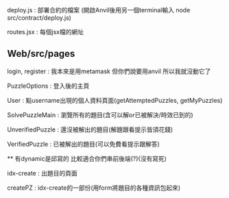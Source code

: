 deploy.js : 部署合約的檔案 (開啟Anvil後用另一個terminal輸入 node src/contract/deploy.js)

routes.jsx : 每個jsx檔的網址

## Web/src/pages
login, register : 我本來是用metamask 但你們說要用anvil 所以我就沒動它了

PuzzleOptions : 登入後的主頁

User : 點username出現的個人資料頁面(getAttemptedPuzzles, getMyPuzzles)

SolvePuzzleMain : 瀏覽所有的題目(含可以解or已被解決/時效已到的)

UnverifiedPuzzle : 還沒被解出的題目(解題跟看提示皆須花錢)

VerifiedPuzzle : 已被解出的題目(可以免費看提示跟解答)

** 有dynamic是邱寫的 比較適合你們串前後端(?)(沒有寫死)

idx-create : 出題目的頁面

createPZ : idx-create的一部份(用form將題目的各種資訊包起來)
